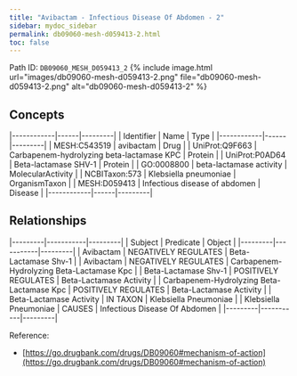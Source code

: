 ```yaml
---
title: "Avibactam - Infectious Disease Of Abdomen - 2"
sidebar: mydoc_sidebar
permalink: db09060-mesh-d059413-2.html
toc: false 
---
```



Path ID: `DB09060_MESH_D059413_2`
{% include image.html url="images/db09060-mesh-d059413-2.png" file="db09060-mesh-d059413-2.png" alt="db09060-mesh-d059413-2" %}

## Concepts

|------------|------|---------|
| Identifier | Name | Type    |
|------------|------|---------|
| MESH:C543519 | avibactam | Drug |
| UniProt:Q9F663 | Carbapenem-hydrolyzing beta-lactamase KPC | Protein |
| UniProt:P0AD64 | Beta-lactamase SHV-1 | Protein |
| GO:0008800 | beta-lactamase activity | MolecularActivity |
| NCBITaxon:573 | Klebsiella pneumoniae | OrganismTaxon |
| MESH:D059413 | Infectious disease of abdomen | Disease |
|------------|------|---------|

## Relationships

|---------|-----------|---------|
| Subject | Predicate | Object  |
|---------|-----------|---------|
| Avibactam | NEGATIVELY REGULATES | Beta-Lactamase Shv-1 |
| Avibactam | NEGATIVELY REGULATES | Carbapenem-Hydrolyzing Beta-Lactamase Kpc |
| Beta-Lactamase Shv-1 | POSITIVELY REGULATES | Beta-Lactamase Activity |
| Carbapenem-Hydrolyzing Beta-Lactamase Kpc | POSITIVELY REGULATES | Beta-Lactamase Activity |
| Beta-Lactamase Activity | IN TAXON | Klebsiella Pneumoniae |
| Klebsiella Pneumoniae | CAUSES | Infectious Disease Of Abdomen |
|---------|-----------|---------|

Reference: 
  - [https://go.drugbank.com/drugs/DB09060#mechanism-of-action](https://go.drugbank.com/drugs/DB09060#mechanism-of-action)
